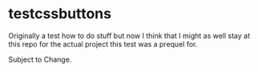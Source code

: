 # testcssbuttons

Originally a test how to do stuff but now I think that I might as well stay at this repo for the actual project this test was a prequel for.

Subject to Change.
